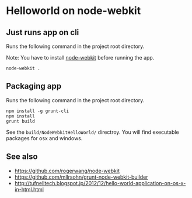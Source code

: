 # Helloworld on node-webkit

## Just runs app on cli


Runs the following command in the project root directory.

Note: You have to install [node-webkit](https://github.com/rogerwang/node-webkit) before running the app.

```
node-webkit .
```

## Packaging app

Runs the following command in the project root directory.

```
npm install -g grunt-cli
npm install
grunt build
```

See the `build/NodeWebkitHelloWorld/` directroy. You will find executable packages for osx and windows.

## See also

* https://github.com/rogerwang/node-webkit
* https://github.com/mllrsohn/grunt-node-webkit-builder
* http://tufnelltech.blogspot.jp/2012/12/hello-world-application-on-os-x-in-html.html

